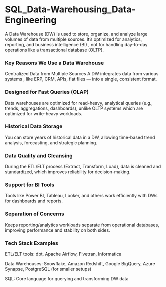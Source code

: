 # SQL_Data-Warehousing_Data-Engineering
A Data Warehouse (DW) is used to store, organize, and analyze large volumes of data from multiple sources. It’s optimized for analytics, reporting, and business intelligence (BI) , not for handling day-to-day operations like a transactional database (OLTP).
### Key Reasons We Use a Data Warehouse
Centralized Data from Multiple Sources
A DW integrates data from various systems , like ERP, CRM, APIs, flat files — into a single, consistent format.
### Designed for Fast Queries (OLAP)
Data warehouses are optimized for read-heavy, analytical queries (e.g., trends, aggregations, dashboards), unlike OLTP systems which are optimized for write-heavy workloads.
### Historical Data Storage
You can store years of historical data in a DW, allowing time-based trend analysis, forecasting, and strategic planning.
### Data Quality and Cleansing
During the ETL/ELT process (Extract, Transform, Load), data is cleaned and standardized, which improves reliability for decision-making.
### Support for BI Tools
Tools like Power BI, Tableau, Looker, and others work efficiently with DWs for dashboards and reports.
### Separation of Concerns
Keeps reporting/analytics workloads separate from operational databases, improving performance and stability on both sides.
### Tech Stack Examples
ETL/ELT tools: dbt, Apache Airflow, Fivetran, Informatica

Data Warehouses: Snowflake, Amazon Redshift, Google BigQuery, Azure Synapse, PostgreSQL (for smaller setups)

SQL: Core language for querying and transforming DW data

